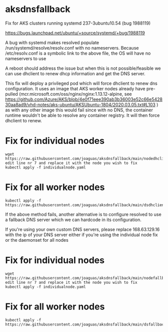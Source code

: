 # aksdnsfallback
Fix for AKS clusters running systemd 237-3ubuntu10.54 (bug 1988119)


https://bugs.launchpad.net/ubuntu/+source/systemd/+bug/1988119

A bug with systemd makes resolved populate /run/systemd/resolve/resolv.conf with no nameservers.
Because /etc/resolv.conf is a symbolic link to the above file, the OS will have no nameservers to use

A reboot should address the issue but when this is not possible/feasible  we can use dhclient to renew dhcp information and get the DNS server.


This fix will deploy a privileged pod which will force dhclient to renew dns configuration. It uses an image that AKS worker nodes already have pre-pulled (mcr.microsoft.com/oss/nginx/nginx:1.13.12-alpine, see https://github.com/Azure/AKS/blob/4e0f71eee390ab3b36003e52c66e542830aa8ad9/vhd-notes/aks-ubuntu/AKSUbuntu-1804/2020.03.05.txt#L103 ) as with any other image this would fail since with no DNS, the container runtime wouldn't be able to resolve any container registry. It will then force dhclient to renew.

# Fix for individual nodes
```
wget https://raw.githubusercontent.com/joaguas/aksdnsfallback/main/nodedhclient.yaml
edit line nr 7 and replace it with the node you wish to fix
kubectl apply -f individualnode.yaml
```

# Fix for all worker nodes
```
kubectl apply -f https://raw.githubusercontent.com/joaguas/aksdnsfallback/main/dsdhclient.yaml
```


If the above method fails, another alternative is to configure resolved to use a fallback DNS server which we can hardcode in its configuration.

If you're using your own custom DNS servers, please replace 168.63.129.16 with the ip of your DNS server either if you're using the individual node fix or the daemonset for all nodes


# Fix for individual nodes
```
wget https://raw.githubusercontent.com/joaguas/aksdnsfallback/main/nodefallback.yaml
edit line nr 7 and replace it with the node you wish to fix
kubectl apply -f individualnode.yaml
```

# Fix for all worker nodes
```
kubectl apply -f https://raw.githubusercontent.com/joaguas/aksdnsfallback/main/dsfallback.yaml
```
